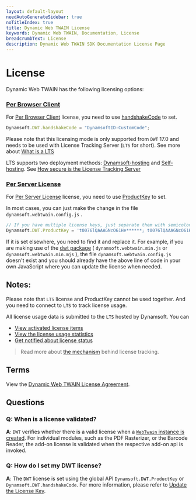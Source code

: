 ```yaml
---
layout: default-layout
needAutoGenerateSidebar: true
noTitleIndex: true
title: Dynamic Web TWAIN License
keywords: Dynamic Web TWAIN, Documentation, License
breadcrumbText: License
description: Dynamic Web TWAIN SDK Documentation License Page
---
```


# License

Dynamic Web TWAIN has the following licensing options:

### [Per Browser Client](https://www.dynamsoft.com/Products/WebTWAIN_License.aspx#per_browser_client)

For [Per Browser Client](https://www.dynamsoft.com/Products/WebTWAIN_License.aspx#per_browser_client) license, you need to use [handshakeCode]({{site.info}}api/Dynamsoft_WebTwainEnv.html#handshakecode) to set.

``` javascript
Dynamsoft.DWT.handshakeCode = "DynamsoftID-CustomCode";
```

Please note that this licensing mode is only supported from `DWT` 17.0 and needs to be used with License Tracking Server (`LTS` for short). See more about [What is a LTS](https://www.dynamsoft.com/license-tracking/docs/selfhosting/managelts.html?ver=latest)

LTS supports two deployment methods: [Dynamsoft-hosting](https://www.dynamsoft.com/license-tracking/docs/dshosting/index.html?ver=latest) and [Self-hosting](https://www.dynamsoft.com/license-tracking/docs/selfhosting/index.html?ver=latest). See [How secure is the License Tracking Server](https://www.dynamsoft.com/license-tracking/docs/about/licensefaq.html?ver=latest#how-secure-is-the-license-tracking-server)

### [Per Server License](https://www.dynamsoft.com/Products/WebTWAIN_License.aspx#per_server)

For [Per Server License](https://www.dynamsoft.com/Products/WebTWAIN_License.aspx#per_browser_client) license, you need to use [ProductKey]({{site.info}}api/Dynamsoft_Util.html#productkey) to set.

In most cases, you can just make the change in the file `dynamsoft.webtwain.config.js` .

``` javascript
// If you have multiple license keys, just separate them with semicolons.
Dynamsoft.DWT.ProductKey = 't0076lQAAAGNcO61He******; t0076lQAAAGNcO61He******';
```

If it is set elsewhere, you need to find it and replace it. For example, if you are making use of the [dwt package](https://www.npmjs.com/package/dwt) ( `dynamsoft.webtwain.min.js` or `dynamsoft.webtwain.min.mjs` ), the file `dynamsoft.webtwain.config.js` doesn't exist and you should already have the above line of code in your own JavaScript where you can update the license when needed.

## Notes:
Please note that `LTS` license and ProductKey cannot be used together. And you need to connect to `LTS` to track license usage. 

All license usage data is submitted to the `LTS` hosted by Dynamsoft. You can

* [View activated license items](https://www.dynamsoft.com/license-tracking/docs/common/licenseitems.html)
* [View the license usage statistics](https://www.dynamsoft.com/license-tracking/docs/common/statistics.html)
* [Get notified about license status](https://www.dynamsoft.com/license-tracking/docs/common/usagealerts.html)

> Read more about [the mechanism](https://www.dynamsoft.com/license-tracking/docs/common/mechanism.html) behind license tracking.

## Terms

View the [Dynamic Web TWAIN License Agreement](https://www.dynamsoft.com/Products/WebTwain_license.aspx).

## Questions

### Q: When is a license validated?

**A**: `DWT` verifies whether there is a valid license when a [ `WebTwain` instance is created]({{site.indepth}}features/initialize.html#creating-the-webtwain-instance). For individual modules, such as the PDF Rasterizer, or the Barcode Reader, the add-on license is validated when the respective add-on api is invoked.

### Q: How do I set my DWT license?

**A**: The `DWT` license is set using the global API `Dynamsoft.DWT.ProductKey` or `Dynamsoft.DWT.handshakeCode`. For more information, please refer to [Update the License Key]({{site.indepth}}development/upgrade.html?ver=latest#update-the-product-key).
